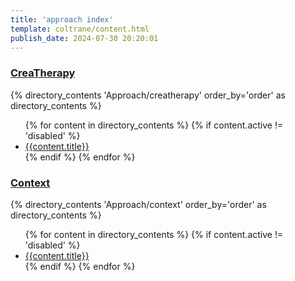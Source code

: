 ```yaml
---
title: 'approach index'
template: coltrane/content.html
publish_date: 2024-07-30 20:20:01
---
```


<h3><a href="/Approach/creatherapy/">CreaTherapy</a></h3>
{% directory_contents 'Approach/creatherapy' order_by='order' as directory_contents %}
<ul>
{% for content in  directory_contents %}
    {% if content.active != 'disabled' %}
    <li><a href="/{{content.slug}}/"
    >{{content.title}}
    </a></li>
    {% endif %}
    {% endfor %}
</ul>

<h3><a href="/Approach/context/">Context</a></h3>
{% directory_contents 'Approach/context' order_by='order' as directory_contents %}
<ul>
{% for content in  directory_contents %}
    {% if content.active != 'disabled' %}
    <li><a href="/{{content.slug}}/"
    >{{content.title}}
    </a></li>
    {% endif %}
    {% endfor %}
</ul>


